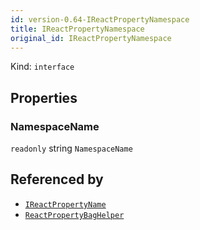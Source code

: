 ```yaml
---
id: version-0.64-IReactPropertyNamespace
title: IReactPropertyNamespace
original_id: IReactPropertyNamespace
---
```


Kind: `interface`



## Properties
### NamespaceName
`readonly`  string `NamespaceName`






## Referenced by
- [`IReactPropertyName`](IReactPropertyName)
- [`ReactPropertyBagHelper`](ReactPropertyBagHelper)
